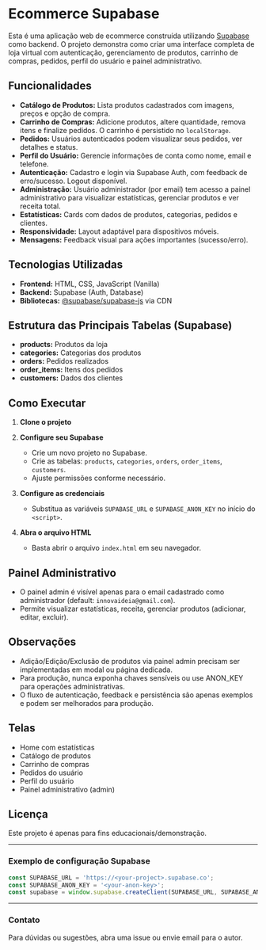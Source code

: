 # Ecommerce Supabase

Esta é uma aplicação web de ecommerce construída utilizando [Supabase](https://supabase.com/) como backend. O projeto demonstra como criar uma interface completa de loja virtual com autenticação, gerenciamento de produtos, carrinho de compras, pedidos, perfil do usuário e painel administrativo.

## Funcionalidades

- **Catálogo de Produtos:** Lista produtos cadastrados com imagens, preços e opção de compra.
- **Carrinho de Compras:** Adicione produtos, altere quantidade, remova itens e finalize pedidos. O carrinho é persistido no `localStorage`.
- **Pedidos:** Usuários autenticados podem visualizar seus pedidos, ver detalhes e status.
- **Perfil do Usuário:** Gerencie informações de conta como nome, email e telefone.
- **Autenticação:** Cadastro e login via Supabase Auth, com feedback de erro/sucesso. Logout disponível.
- **Administração:** Usuário administrador (por email) tem acesso a painel administrativo para visualizar estatísticas, gerenciar produtos e ver receita total.
- **Estatísticas:** Cards com dados de produtos, categorias, pedidos e clientes.
- **Responsividade:** Layout adaptável para dispositivos móveis.
- **Mensagens:** Feedback visual para ações importantes (sucesso/erro).

## Tecnologias Utilizadas

- **Frontend:** HTML, CSS, JavaScript (Vanilla)
- **Backend:** Supabase (Auth, Database)
- **Bibliotecas:** [@supabase/supabase-js](https://github.com/supabase/supabase-js) via CDN

## Estrutura das Principais Tabelas (Supabase)

- **products:** Produtos da loja
- **categories:** Categorias dos produtos
- **orders:** Pedidos realizados
- **order_items:** Itens dos pedidos
- **customers:** Dados dos clientes

## Como Executar

1. **Clone o projeto**

2. **Configure seu Supabase**
   - Crie um novo projeto no Supabase.
   - Crie as tabelas: `products`, `categories`, `orders`, `order_items`, `customers`.
   - Ajuste permissões conforme necessário.

3. **Configure as credenciais**
   - Substitua as variáveis `SUPABASE_URL` e `SUPABASE_ANON_KEY` no início do `<script>`.

4. **Abra o arquivo HTML**
   - Basta abrir o arquivo `index.html` em seu navegador.

## Painel Administrativo

- O painel admin é visível apenas para o email cadastrado como administrador (default: `innovaideia@gmail.com`).
- Permite visualizar estatísticas, receita, gerenciar produtos (adicionar, editar, excluir).

## Observações

- Adição/Edição/Exclusão de produtos via painel admin precisam ser implementadas em modal ou página dedicada.
- Para produção, nunca exponha chaves sensíveis ou use ANON_KEY para operações administrativas.
- O fluxo de autenticação, feedback e persistência são apenas exemplos e podem ser melhorados para produção.

## Telas

- Home com estatísticas
- Catálogo de produtos
- Carrinho de compras
- Pedidos do usuário
- Perfil do usuário
- Painel administrativo (admin)

## Licença

Este projeto é apenas para fins educacionais/demonstração.

---

### Exemplo de configuração Supabase

```js
const SUPABASE_URL = 'https://<your-project>.supabase.co';
const SUPABASE_ANON_KEY = '<your-anon-key>';
const supabase = window.supabase.createClient(SUPABASE_URL, SUPABASE_ANON_KEY);
```

---

### Contato

Para dúvidas ou sugestões, abra uma issue ou envie email para o autor.
